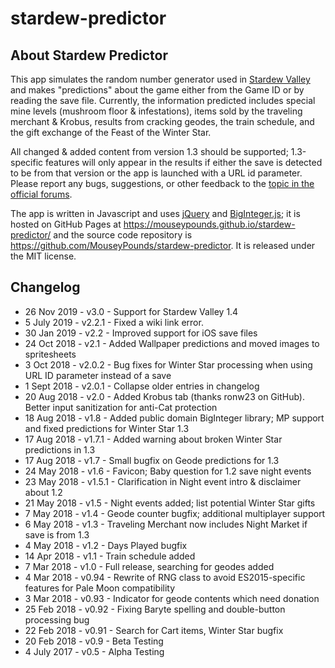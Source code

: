 # stardew-predictor

## About Stardew Predictor

This app simulates the random number generator used in [Stardew Valley](http://stardewvalley.net/) and makes "predictions" about the game either from the Game ID or by reading the save file. Currently, the information predicted includes special mine levels  (mushroom floor & infestations), items sold by the traveling merchant & Krobus, results from cracking geodes, the train schedule, and the gift exchange of the Feast of the Winter Star.

All changed & added content from version 1.3 should be supported; 1.3-specific features will only appear in the results if either the save is detected to be from that version or the app is launched with a URL id parameter. Please report any bugs, suggestions, or other feedback to the [topic in the official forums](https://community.playstarbound.com/threads/webapp-stardew-predictor-gaze-into-the-future-of-your-farm.141370/).

The app is written in Javascript and uses [jQuery](https://jquery.com/) and [BigInteger.js](https://github.com/peterolson/BigInteger.js); it is hosted on GitHub Pages at https://mouseypounds.github.io/stardew-predictor/ and the source code repository is https://github.com/MouseyPounds/stardew-predictor. It is released under the MIT license.

## Changelog

* 26 Nov  2019 - v3.0   - Support for Stardew Valley 1.4
*  5 July 2019 - v2.2.1 - Fixed a wiki link error.
* 30 Jan  2019 - v2.2   - Improved support for iOS save files
* 24 Oct  2018 - v2.1   - Added Wallpaper predictions and moved images to spritesheets
*  3 Oct  2018 - v2.0.2 - Bug fixes for Winter Star processing when using URL ID parameter instead of a save
*  1 Sept 2018 - v2.0.1 - Collapse older entries in changelog
* 20 Aug  2018 - v2.0   - Added Krobus tab (thanks ronw23 on GitHub). Better input sanitization for anti-Cat protection
* 18 Aug  2018 - v1.8   - Added public domain BigInteger library; MP support and fixed predictions for Winter Star 1.3
* 17 Aug  2018 - v1.7.1 - Added warning about broken Winter Star predictions in 1.3
* 17 Aug  2018 - v1.7   - Small bugfix on Geode predictions for 1.3
* 24 May  2018 - v1.6   - Favicon; Baby question for 1.2 save night events
* 23 May  2018 - v1.5.1 - Clarification in Night event intro & disclaimer about 1.2
* 21 May  2018 - v1.5   - Night events added; list potential Winter Star gifts
*  7 May  2018 - v1.4   - Geode counter bugfix; additional multiplayer support
*  6 May  2018 - v1.3   - Traveling Merchant now includes Night Market if save is from 1.3
*  4 May  2018 - v1.2   - Days Played bugfix
* 14 Apr  2018 - v1.1   - Train schedule added
*  7 Mar  2018 - v1.0   - Full release, searching for geodes added
*  4 Mar  2018 - v0.94  - Rewrite of RNG class to avoid ES2015-specific features for Pale Moon compatibility
*  3 Mar  2018 - v0.93  - Indicator for geode contents which need donation
* 25 Feb  2018 - v0.92  - Fixing Baryte spelling and double-button processing bug
* 22 Feb  2018 - v0.91  - Search for Cart items, Winter Star bugfix
* 20 Feb  2018 - v0.9   - Beta Testing
*  4 July 2017 - v0.5   - Alpha Testing